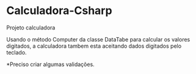 # Calculadora-Csharp
Projeto calculadora 

Usando o método Computer da classe DataTabe para calcular os valores digitados, a calculadora tambem esta aceitando dados digitados pelo teclado.

*Preciso criar algumas validações.
